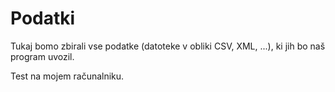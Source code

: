 # Podatki

Tukaj bomo zbirali vse podatke (datoteke v obliki CSV, XML, ...), ki jih bo naš
program uvozil.

Test na mojem računalniku.